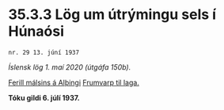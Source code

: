# 35.3.3 Lög um útrýmingu sels í Húnaósi

`nr. 29 13. júní 1937`

_Íslensk lög 1. maí 2020 (útgáfa 150b)._

[Ferill málsins á Alþingi](https://www.althingi.is/thingstorf/thingmalalistar-eftir-thingum/ferill/?ltg=51&mnr=79)
[Frumvarp til laga.](https://www.althingi.is/altext/51/s/pdf/0094.pdf)

**Tóku gildi 6. júlí 1937.**

